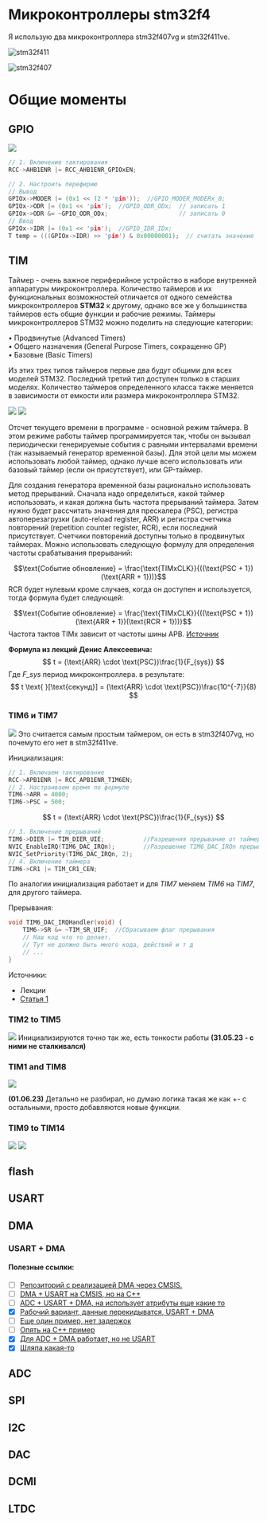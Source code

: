 # Микроконтроллеры stm32f4

Я использую два микроконтроллера stm32f407vg и stm32f411ve.

![stm32f411](./img/stm32/block_diagram_stm32f411.png)

![stm32f407](./img/stm32/block_diagram_stm32f407.png)



# Общие моменты

## GPIO

![](./img/stm32/Basic_structure_of_a_five_volt_tolerant_GPIO.png)



```C
// 1. Включение тактирования
RCC->AHB1ENR |= RCC_AHB1ENR_GPIOxEN;

// 2. Настроить перефирию
// Вывод
GPIOx->MODER |= (0x1 << (2 * 'pin'));  //GPIO_MODER_MODERx_0;
GPIOx->ODR |= (0x1 << 'pin');  //GPIO_ODR_ODx;  // записать 1
GPIOx->ODR &= ~GPIO_ODR_ODx;                    // записать 0
// Ввод
GPIOx->IDR |= (0x1 << 'pin');  //GPIO_IDR_IDx;
T temp = (((GPIOx->IDR) >> 'pin') & 0x00000001);  // считать значение
```

## TIM
Таймер - очень важное периферийное устройство в наборе внутренней аппаратуры микроконтроллера. Количество таймеров и их функциональных возможностей отличается от одного семейства микроконтроллеров **STM32** к другому, однако все же у большинства таймеров есть общие функции и рабочие режимы. Таймеры микроконтроллеров STM32 можно поделить на следующие категории:

• Продвинутые (Advanced Timers)  
• Общего назначения (General Purpose Timers, сокращенно GP)  
• Базовые (Basic Timers)

Из этих трех типов таймеров первые два будут общими для всех моделей STM32. Последний третий тип доступен только в старших моделях. Количество таймеров определенного класса также меняется в зависимости от емкости или размера микроконтроллера STM32.

![](./img/stm32/Таблица%20с%20видами%20таймеров.png)
![](./img/stm32/Таблица%20с%20применением%20таймеров%20на%20stm32.png)

Отсчет текущего времени в программе - основной режим таймера. В этом режиме работы таймер программируется так, чтобы он вызывал периодически генерируемые события с равными интервалами времени (так называемый генератор временной базы). Для этой цели мы можем использовать любой таймер, однако лучше всего использовать или базовый таймер (если он присутствует), или GP-таймер.

Для создания генератора временной базы рационально использовать метод прерываний. Сначала надо определиться, какой таймер использовать, и какая должна быть частота прерываний таймера. Затем нужно будет рассчитать значения для прескалера (PSC), регистра автоперезагрузки (auto-reload register, ARR) и регистра счетчика повторений (repetition counter register, RCR), если последний присутствует. Счетчики повторений доступны только в продвинутых таймерах. Можно использовать следующую формулу для определения частоты срабатывания прерываний:

$$\text{Событие обновление} = \frac{\text{TIMxCLK}}{((\text{PSC + 1})(\text{ARR + 1}))}$$
RCR будет нулевым кроме случаев, когда он доступен и используется, тогда формула будет следующей:

$$\text{Событие обновление} = \frac{\text{TIMxCLK}}{((\text{PSC + 1})(\text{ARR + 1})(\text{RCR + 1}))}$$
Частота тактов TIMx зависит от частоты шины APB. [Источник](http://microsin.net/programming/arm/an4776-general-purpose-timer-cookbook.html)

**Формула из лекций Денис Алексеевича:**
$$ t = (\text{ARR} \cdot \text{PSC})\frac{1}{F_{sys}} $$
Где *F_sys*  период микроконтроллера. в результате:
$$
t \text{ }[\text{секунд}] = (\text{ARR} \cdot \text{PSC})\frac{10^{-7}}{8}
$$

### TIM6 и TIM7

![](./img/stm32/Basic_timer_block_diagram_TIM6_TIM7.png)
Это считается самым простым таймером, он есть в stm32f407vg, но почемуто его нет в stm32f411ve.

Инициализация:
```C
// 1. Включаем тактирование
RCC->APB1ENR |= RCC_APB1ENR_TIM6EN;
// 2. Настраиваем время по формуле
TIM6->ARR = 4000;
TIM6->PSC = 500;
```
$$ t = (\text{ARR} \cdot \text{PSC})\frac{1}{F_{sys}} $$

```C
// 3. Включение прерываний
TIM6->DIER |= TIM_DIER_UIE;           //Разрешения прерывание от таймера
NVIC_EnableIRQ(TIM6_DAC_IRQn);        //Разрешение TIM6_DAC_IRQn прерывания
NVIC_SetPriority(TIM6_DAC_IRQn, 2);
// 4. Включение таймера
TIM6->CR1 |= TIM_CR1_CEN;
```

По аналогии инициализация работает и для *TIM7* меняем *TIM6* на *TIM7*, для другого таймера.

Прерывания:
```C
void TIM6_DAC_IRQHandler(void) {
	TIM6->SR &= ~TIM_SR_UIF;  //Сбрасываем флаг прерывания
	// Наш код что то делает.
	// Тут не должно быть много кода, действий и т д
    // ...
}
```

Источники:
* Лекции
* [Статья 1](https://cxem.net/mc/mc250.php)

### TIM2 to TIM5

![](./img/stm32/General_purpose_timer_block_diagram_TIM2toTIM5.png)
Инициализируются точно так же, есть тонкости работы **(31.05.23 - с ними не сталкивался)**

### TIM1 and TIM8

![](./img/stm32/Advanced_control_timer_block_diagram_TIM1_TIM8.png)

**(01.06.23)** Детально не разбирал, но думаю логика такая же как +- с остальными, просто добавляются новые функции.

### TIM9 to TIM14

![](./img/stm32/General_purpos_timer_block_diagram_TIM9_a_TIM12.png)
![](./img/stm32/General_purpose_timer_block_diagram_TIM10_11_13_14.png)



## flash

## USART

## DMA

### USART + DMA

#### Полезные ссылки:
- [ ] [Репозиторий с реализацией DMA через CMSIS.](https://github.com/rmkeyser11/Engs62_Final/blob/master/DMA.c)
- [ ] [DMA + USART на CMSIS, но на С++](https://github.com/MCLEANS/STM32F4-USART-DMA-CONFIGURATION/blob/master/IMPLEMENTATION/src/main.cpp)
- [ ] [ADC + USART + DMA, на использует атрибуты еще какие то](https://github.com/mattmcf/ARM-microprocessor-WiFi-project/blob/master/ADC.c)
- [X] [Рабочий вариант, данные перекидыватся, USART + DMA](https://github.com/PavelSchal/usart_dma_cmsis_stm32f407ve/blob/main/src_inc_extrahiert/dma.c)
- [ ] [Еще один пример, нет задержок](https://github.com/ezydoez-ezrahogori/STM32F4_UART_TX_DMA/blob/main/20_uart_tx_dma/Src/uart.c)
- [ ] [Опять на С++ пример](https://github.com/MCLEANS/STM32F4-USART-DMA-CONFIGURATION/blob/master/IMPLEMENTATION/src/USART.cpp)
- [x] [Для ADC + DMA работает, но не USART](https://github.com/Saileshmurali/Register-Level-ADC-DMA-STM32F4-DISC1/blob/main/main.c)
- [x] [Шляпа какая-то](https://github.com/erenkeskin/STM32F4-Examples-with-Register/blob/master/STM32F4_USART/USART.c)

## ADC

## SPI

## I2C

## DAC

## DCMI

## LTDC

 








